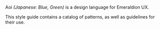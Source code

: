 Aoi _(Japanese: Blue, Green)_ is a design language for Emeraldion UX.

This style guide contains a catalog of patterns, as well as guidelines for their use.
